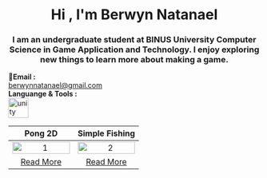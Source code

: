 <h1 align="center">Hi , I'm Berwyn Natanael</h1>
<h3 align="center">I am an undergraduate student at BINUS University Computer Science in Game Application and Technology. I enjoy exploring new things to learn more about making a game.</h3>

**📩Email :** <br>
berwynnatanael@gmail.com
<br>
**Languange & Tools :** <br>
<a href="https://unity.com/" target="_blank" rel="noreferrer"> <img src="https://www.vectorlogo.zone/logos/unity3d/unity3d-icon.svg" alt="unity" width="40" height="40"/> </a>
<br>
<table width="100%">
  <thead>
    <tr>
      <th width="50%" align="center"><a>Pong 2D</a></th> <!--tittle-->
      <th width="50%" align="center"><a>Simple Fishing</a></th> <!--tittle-->
    </tr>
  </thead>
  <tbody>
    <tr>
      <td align="center">
        <img src="https://github.com/user-attachments/assets/312c76a3-3e64-4e4d-8287-57ed6c163388" alt="1" style="width:100%;height:auto;">
      </td>
      <td align="center">
        <img src="https://github.com/user-attachments/assets/20f7e012-3065-47dd-9c26-9b541cf3e41e" alt="2" style="width:100%;height:auto;">
      </td>
    </tr>
    <tr>
      <td align="center"><a href="https://github.com/berwynnatanael/LC_Pong2D">Read More</a></td> <!--link1-->
      <td align="center"><a href="https://github.com/berwynnatanael/Indie_game">Read More</a></td> <!--link2-->
    </tr>
  </tbody>
</table>
